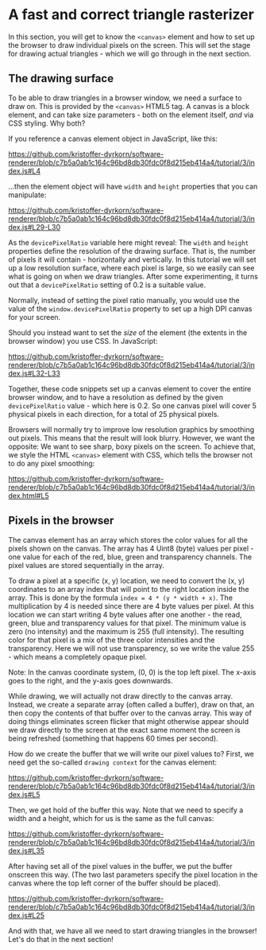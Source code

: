 # A fast and correct triangle rasterizer

In this section, you will get to know the `<canvas>` element and how to set up the browser to draw individual pixels on the screen. This will set the stage for drawing actual triangles - which we will go through in the next section.

## The drawing surface

To be able to draw triangles in a browser window, we need a surface to draw on. This is provided by the `<canvas>` HTML5 tag. A canvas is a block element, and can take size parameters - both on the element itself, _and_ via CSS styling. Why both?

If you reference a canvas element object in JavaScript, like this:

https://github.com/kristoffer-dyrkorn/software-renderer/blob/c7b5a0ab1c164c96bd8db30fdc0f8d215eb414a4/tutorial/3/index.js#L4

...then the element object will have `width` and `height` properties that you can manipulate:

https://github.com/kristoffer-dyrkorn/software-renderer/blob/c7b5a0ab1c164c96bd8db30fdc0f8d215eb414a4/tutorial/3/index.js#L29-L30

As the `devicePixelRatio` variable here might reveal: The `width` and `height` properties define the resolution of the drawing surface. That is, the number of pixels it will contain - horizontally and vertically. In this tutorial we will set up a low resolution surface, where each pixel is large, so we easily can see what is going on when we draw triangles. After some experimenting, it turns out that a `devicePixelRatio` setting of 0.2 is a suitable value.

Normally, instead of setting the pixel ratio manually, you would use the value of the `window.devicePixelRatio` property to set up a high DPI canvas for your screen.

Should you instead want to set the _size_ of the element (the extents in the browser window) you use CSS. In JavaScript:

https://github.com/kristoffer-dyrkorn/software-renderer/blob/c7b5a0ab1c164c96bd8db30fdc0f8d215eb414a4/tutorial/3/index.js#L32-L33

Together, these code snippets set up a canvas element to cover the entire browser window, and to have a resolution as defined by the given `devicePixelRatio` value - which here is 0.2. So one canvas pixel will cover 5 physical pixels in each direction, for a total of 25 physical pixels.

Browsers will normally try to improve low resolution graphics by smoothing out pixels. This means that the result will look blurry. However, we want the opposite: We want to see sharp, boxy pixels on the screen. To achieve that, we style the HTML `<canvas>` element with CSS, which tells the browser not to do any pixel smoothing:

https://github.com/kristoffer-dyrkorn/software-renderer/blob/c7b5a0ab1c164c96bd8db30fdc0f8d215eb414a4/tutorial/3/index.html#L5

## Pixels in the browser

The canvas element has an array which stores the color values for all the pixels shown on the canvas. The array has 4 Uint8 (byte) values per pixel - one value for each of the red, blue, green and transparency channels. The pixel values are stored sequentially in the array.

To draw a pixel at a specific (x, y) location, we need to convert the (x, y) coordinates to an array index that will point to the right location inside the array. This is done by the formula `index = 4 * (y * width + x)`. The multiplication by 4 is needed since there are 4 byte values per pixel. At this location we can start writing 4 byte values after one another - the read, green, blue and transparency values for that pixel. The minimum value is zero (no intensity) and the maximum is 255 (full intensity). The resulting color for that pixel is a mix of the three color intensities and the transparency. Here we will not use transparency, so we write the value 255 - which means a completely opaque pixel.

Note: In the canvas coordinate system, (0, 0) is the top left pixel. The x-axis goes to the right, and the y-axis goes downwards.

While drawing, we will actually not draw directly to the canvas array. Instead, we create a separate array (often called a buffer), draw on that, an then copy the contents of that buffer over to the canvas array. This way of doing things eliminates screen flicker that might otherwise appear should we draw directly to the screen at the exact same moment the screen is being refreshed (something that happens 60 times per second).

How do we create the buffer that we will write our pixel values to? First, we need get the so-called `drawing context` for the canvas element:

https://github.com/kristoffer-dyrkorn/software-renderer/blob/c7b5a0ab1c164c96bd8db30fdc0f8d215eb414a4/tutorial/3/index.js#L5

Then, we get hold of the buffer this way. Note that we need to specify a width and a height, which for us is the same as the full canvas:

https://github.com/kristoffer-dyrkorn/software-renderer/blob/c7b5a0ab1c164c96bd8db30fdc0f8d215eb414a4/tutorial/3/index.js#L35

After having set all of the pixel values in the buffer, we put the buffer onscreen this way. (The two last parameters specify the pixel location in the canvas where the top left corner of the buffer should be placed).

https://github.com/kristoffer-dyrkorn/software-renderer/blob/c7b5a0ab1c164c96bd8db30fdc0f8d215eb414a4/tutorial/3/index.js#L25

And with that, we have all we need to start drawing triangles in the browser! Let's do that in the next section!
